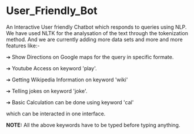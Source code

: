 # User_Friendly_Bot

An Interactive User friendly Chatbot which responds to queries using NLP. 
We have used NLTK for the analysation of the text through the tokenization method. 
And we are currently adding more data sets
and more and more features like:-

➔ Show Directions on Google maps for the query in specific formate.

➔ Youtube Access on keyword 'play'.

➔ Getting Wikipedia Information on keyword 'wiki'

➔ Telling jokes on keyword 'joke'.

➔ Basic Calculation can be done using keyword 'cal'

which can be interacted in one interface.

**NOTE:**
All the above keywords have to be typed before typing anything.

